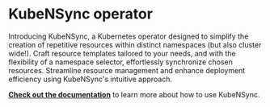 # KubeNSync operator
Introducing KubeNSync, a Kubernetes operator designed to simplify the creation of repetitive resources within distinct namespaces (but also cluster wide!). Craft resource templates tailored to your needs, and with the flexibility of a namespace selector, effortlessly synchronize chosen resources. Streamline resource management and enhance deployment efficiency using KubeNSync's intuitive approach.

[**Check out the documentation**](https://eryalito.github.io/kubensync-operator/) to learn more about how to use KubeNSync.
